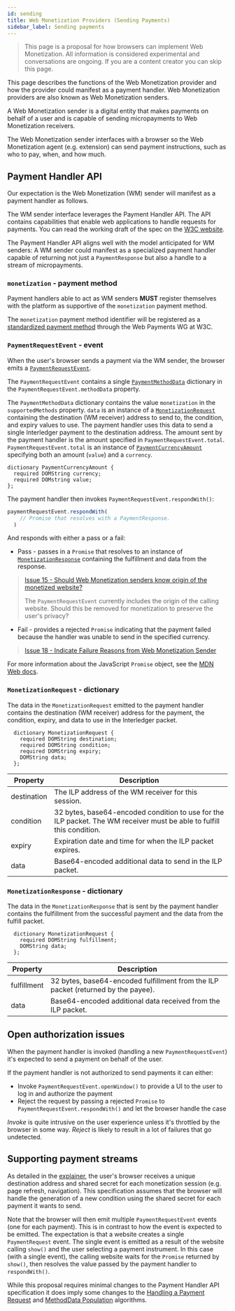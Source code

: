 ```yaml
---
id: sending
title: Web Monetization Providers (Sending Payments)
sidebar_label: Sending payments
---
```


> This page is a proposal for how browsers can implement Web Monetization. All
> information is considered experimental and conversations are ongoing. If you
> are a content creator you can skip this page.

This page describes the functions of the Web Monetization provider and
how the provider could manifest as a payment handler. Web Monetization providers
are also known as Web Monetization senders.

A Web Monetization sender is a digital entity that makes payments on behalf of
a user and is capable of sending micropayments to Web Monetization receivers.

The Web Monetization sender interfaces with a browser so the Web Monetization
agent (e.g. extension) can send payment instructions, such as who to pay, when,
and how much.

## Payment Handler API

Our expectation is the Web Monetization (WM) sender will manifest as a payment
handler as follows.

The WM sender interface leverages the Payment Handler API. The API contains
capabilities that enable web applications to handle requests for payments. You
can read the working draft of the spec on the
[W3C website](https://www.w3.org/TR/payment-handler/).

The Payment Handler API aligns well with the model anticipated for WM senders:
A WM sender could manifest as a specialized payment handler capable of returning
not just a `PaymentResponse` but also a handle to a stream of micropayments.

### `monetization` - payment method

Payment handlers able to act as WM senders **MUST** register themselves with the
platform as supportive of the `monetization` payment method.

The `monetization` payment method identifier will be registered as a
[standardized payment method](https://www.w3.org/TR/payment-method-id/#standardized-payment-method-identifiers)
through the Web Payments WG at W3C.

### `PaymentRequestEvent` - event

When the user's browser sends a payment via the WM sender, the browser emits a
[`PaymentRequestEvent`](https://www.w3.org/TR/payment-handler/#the-paymentrequestevent).

The `PaymentRequestEvent` contains a single
[`PaymentMethodData`](https://www.w3.org/TR/payment-request/#paymentmethoddata-dictionary)
dictionary in the `PaymentRequestEvent.methodData` property.

The `PaymentMethodData` dictionary contains the value `monetization` in the
`supportedMethods` property. `data` is an instance of a
[`MonetizationRequest`](#monetizationrequest---dictionary) containing the
destination (WM receiver) address to send to, the condition, and expiry values
to use. The payment handler uses this data to send a single Interledger payment
to the destination address. The amount sent by the payment handler is the amount
specified in `PaymentRequestEvent.total`. `PaymentRequestEvent.total` is an
instance of [`PaymentCurrencyAmount`](https://www.w3.org/TR/payment-request/#paymentcurrencyamount-dictionary)
specifying both an amount (`value`) and a `currency`.

```webidl
dictionary PaymentCurrencyAmount {
  required DOMString currency;
  required DOMstring value;
};
```

The payment handler then invokes `PaymentRequestEvent.respondWith()`:

```ts
paymentRequestEvent.respondWith(
    // Promise that resolves with a PaymentResponse.
  )
```

And responds with either a pass or a fail:
* Pass - passes in a `Promise` that resolves to an instance of
[`MonetizationResponse`](#monetizationresponse---dictionary) containing the
fulfillment and data from the response.
> [Issue 15 - Should Web Monetization senders know origin of the monetized website?](https://github.com/WICG/webmonetization/issues/15)<p>The `PaymentRequestEvent` currently includes the origin of the calling website. Should this be removed for monetization to preserve the user's privacy?</p>

* Fail - provides a rejected `Promise` indicating that the payment failed
because the handler was unable to send in the specified currency.
> [Issue 18 - Indicate Failure Reasons from Web Monetization Sender](https://github.com/WICG/webmonetization/issues/18)

For more information about the JavaScript `Promise` object, see the
[MDN Web docs](https://developer.mozilla.org/en-US/docs/Web/JavaScript/Reference/Global_Objects/Promise).

### `MonetizationRequest` - dictionary

The data in the `MonetizationRequest` emitted to the payment handler contains
the destination (WM receiver) address for the payment, the condition, expiry,
and data to use in the Interledger packet.

```webidl
  dictionary MonetizationRequest {
    required DOMString destination;
    required DOMString condition;
    required DOMString expiry;
    DOMString data;
  };
```

| Property    | Description                                                   |
| ----------- | ------------------------------------------------------------- |
| destination | The ILP address of the WM receiver for this session. |
| condition   | 32 bytes, base64-encoded condition to use for the ILP packet. The WM receiver must be able to fulfill this condition. |
| expiry      | Expiration date and time for when the ILP packet expires.     |
| data        | Base64-encoded additional data to send in the ILP packet.     |

### `MonetizationResponse` - dictionary

The data in the `MonetizationResponse` that is sent by the payment handler
contains the fulfillment from the successful payment and the data from the
fulfill packet.

```webidl
  dictionary MonetizationRequest {
    required DOMString fulfillment;
    DOMString data;
  };
```

| Property    | Description                                               |
| ----------- | --------------------------------------------------------- |
| fulfillment | 32 bytes, base64-encoded fulfillment from the ILP packet (returned by the payee). |
| data        | Base64-encoded additional data received from the ILP packet. |

## Open authorization issues

When the payment handler is invoked (handling a new `PaymentRequestEvent`) it's
expected to send a payment on behalf of the user.

If the payment handler is not authorized to send payments it can either:
* Invoke `PaymentRequestEvent.openWindow()` to provide a UI to the user to log
in and authorize the payment
* Reject the request by passing a rejected `Promise` to
`PaymentRequestEvent.respondWith()` and let the browser handle the case

_Invoke_ is quite intrusive on the user experience unless it's throttled by the
browser in some way. _Reject_ is likely to result in a lot of failures that go
undetected.

## Supporting payment streams

As detailed in the [explainer](./explainer.md), the user's browser receives a
unique destination address and shared secret for each monetization session (e.g.
  page refresh, navigation). This specification assumes that the browser will
  handle the generation of a new condition using the shared secret for each
  payment it wants to send.

Note that the browser will then emit multiple `PaymentRequestEvent` events (one
  for each payment). This is in contrast to how the event is expected to be
  emitted. The expectation is that a website creates a single `PaymentRequest`
  event. The single event is emitted as a result of the website calling `show()`
  and the user selecting a payment instrument. In this case (with a single
    event), the calling website waits for the `Promise` returned by `show()`,
    then resolves the value passed by the payment handler to `respondWith()`.

While this proposal requires minimal changes to the Payment Handler API
specification it does imply some changes to the
[Handling a Payment Request](https://www.w3.org/TR/payment-handler/#handling-a-payment-request)
and [MethodData Population](https://www.w3.org/TR/payment-handler/#dfn-methoddata-population-algorithm)
algorithms.
